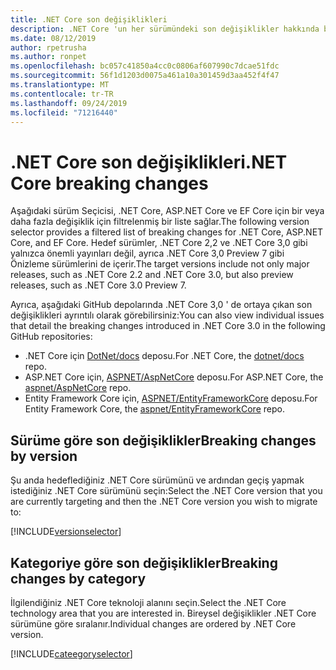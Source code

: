 ```yaml
---
title: .NET Core son değişiklikleri
description: .NET Core 'un her sürümündeki son değişiklikler hakkında bilgi edinin.
ms.date: 08/12/2019
author: rpetrusha
ms.author: ronpet
ms.openlocfilehash: bc057c41850a4cc0c0806af607990c7dcae51fdc
ms.sourcegitcommit: 56f1d1203d0075a461a10a301459d3aa452f4f47
ms.translationtype: MT
ms.contentlocale: tr-TR
ms.lasthandoff: 09/24/2019
ms.locfileid: "71216440"
---
```

# <a name="net-core-breaking-changes"></a><span data-ttu-id="664e9-103">.NET Core son değişiklikleri</span><span class="sxs-lookup"><span data-stu-id="664e9-103">.NET Core breaking changes</span></span>

<span data-ttu-id="664e9-104">Aşağıdaki sürüm Seçicisi, .NET Core, ASP.NET Core ve EF Core için bir veya daha fazla değişiklik için filtrelenmiş bir liste sağlar.</span><span class="sxs-lookup"><span data-stu-id="664e9-104">The following version selector provides a filtered list of breaking changes for .NET Core, ASP.NET Core, and EF Core.</span></span> <span data-ttu-id="664e9-105">Hedef sürümler, .NET Core 2,2 ve .NET Core 3,0 gibi yalnızca önemli yayınları değil, ayrıca .NET Core 3,0 Preview 7 gibi Önizleme sürümlerini de içerir.</span><span class="sxs-lookup"><span data-stu-id="664e9-105">The target versions include not only major releases, such as .NET Core 2.2 and .NET Core 3.0, but also preview releases, such as .NET Core 3.0 Preview 7.</span></span>

<span data-ttu-id="664e9-106">Ayrıca, aşağıdaki GitHub depolarında .NET Core 3,0 ' de ortaya çıkan son değişiklikleri ayrıntılı olarak görebilirsiniz:</span><span class="sxs-lookup"><span data-stu-id="664e9-106">You can also view individual issues that detail the breaking changes introduced in .NET Core 3.0 in the following GitHub repositories:</span></span>

- <span data-ttu-id="664e9-107">.NET Core için [DotNet/docs](https://github.com/dotnet/docs/issues?q=is%3Aopen+is%3Aissue+label%3Abreaking-change) deposu.</span><span class="sxs-lookup"><span data-stu-id="664e9-107">For .NET Core, the [dotnet/docs](https://github.com/dotnet/docs/issues?q=is%3Aopen+is%3Aissue+label%3Abreaking-change) repo.</span></span>
- <span data-ttu-id="664e9-108">ASP.NET Core için, [ASPNET/AspNetCore](https://github.com/aspnet/Announcements/issues?q=is%3Aissue+is%3Aopen+label%3A%22Breaking+change%22+label%3A3.0.0) deposu.</span><span class="sxs-lookup"><span data-stu-id="664e9-108">For ASP.NET Core, the [aspnet/AspNetCore](https://github.com/aspnet/Announcements/issues?q=is%3Aissue+is%3Aopen+label%3A%22Breaking+change%22+label%3A3.0.0) repo.</span></span>
- <span data-ttu-id="664e9-109">Entity Framework Core için, [ASPNET/EntityFrameworkCore](https://github.com/aspnet/EntityFrameworkCore/issues?q=is%3Aopen+is%3Aissue+label%3Abreaking-change) deposu.</span><span class="sxs-lookup"><span data-stu-id="664e9-109">For Entity Framework Core, the [aspnet/EntityFrameworkCore](https://github.com/aspnet/EntityFrameworkCore/issues?q=is%3Aopen+is%3Aissue+label%3Abreaking-change) repo.</span></span>

## <a name="breaking-changes-by-version"></a><span data-ttu-id="664e9-110">Sürüme göre son değişiklikler</span><span class="sxs-lookup"><span data-stu-id="664e9-110">Breaking changes by version</span></span>

<span data-ttu-id="664e9-111">Şu anda hedeflediğiniz .NET Core sürümünü ve ardından geçiş yapmak istediğiniz .NET Core sürümünü seçin:</span><span class="sxs-lookup"><span data-stu-id="664e9-111">Select the .NET Core version that you are currently targeting and then the .NET Core version you wish to migrate to:</span></span>

[!INCLUDE[versionselector](~/includes/core-changes/versionselector.md)]

## <a name="breaking-changes-by-category"></a><span data-ttu-id="664e9-112">Kategoriye göre son değişiklikler</span><span class="sxs-lookup"><span data-stu-id="664e9-112">Breaking changes by category</span></span>

<span data-ttu-id="664e9-113">İlgilendiğiniz .NET Core teknoloji alanını seçin.</span><span class="sxs-lookup"><span data-stu-id="664e9-113">Select the .NET Core technology area that you are interested in.</span></span> <span data-ttu-id="664e9-114">Bireysel değişiklikler .NET Core sürümüne göre sıralanır.</span><span class="sxs-lookup"><span data-stu-id="664e9-114">Individual changes are ordered by .NET Core version.</span></span>

[!INCLUDE[cateegoryselector](~/includes/core-changes/categoryselector.md)]
